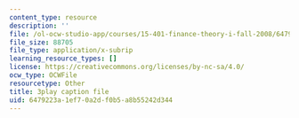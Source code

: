 ```yaml
---
content_type: resource
description: ''
file: /ol-ocw-studio-app/courses/15-401-finance-theory-i-fall-2008/6479223a1ef70a2df0b5a8b55242d344_P03PfYgNjmw.srt
file_size: 88705
file_type: application/x-subrip
learning_resource_types: []
license: https://creativecommons.org/licenses/by-nc-sa/4.0/
ocw_type: OCWFile
resourcetype: Other
title: 3play caption file
uid: 6479223a-1ef7-0a2d-f0b5-a8b55242d344
---
```

